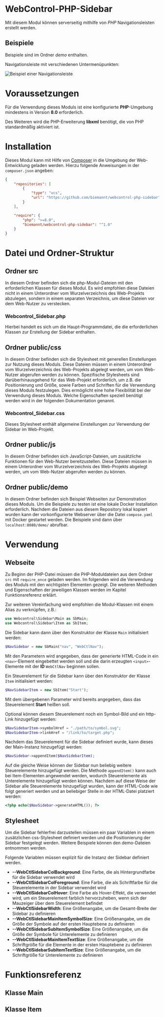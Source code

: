 # WebControl-PHP-Sidebar
Mit diesem Modul können serverseitig mithilfe von *PHP* Navigationsleisten erstellt werden.

## Beispiele
Beispiele sind im Ordner *demo* enthalten.

Navigationsleiste mit verschiedenen Untermenüpunkten:

![Beispiel einer Navigationsleiste](/doc/example-navigation-left.PNG)

# Voraussetzungen
Für die Verwendung dieses Moduls ist eine konfigurierte **PHP**-Umgebung mindestens in Version **8.0** erforderlich.

Des Weiteren wird die PHP-Erweiterung **libxml** benötigt, die von PHP standardmäßig aktiviert ist.

# Installation
Dieses Modul kann mit Hilfe von [Composer](https://getcomposer.org) in die Umgebung der Web-Entwicklung geladen werden. Hierzu folgende Anweisungen in der `composer.json` angeben:
```json
{
    "repositories": [
        {
            "type": "vcs",
            "url": "https://github.com/biemannt/webcontrol-php-sidebar"
        }
    ],

    "require": {
        "php": ">=8.0",
        "biemannt/webcontrol-php-sidebar": "^1.0"
    }
}
```

# Datei und Ordner-Struktur

## Ordner src
In diesem Ordner befinden sich die php-Modul-Dateien mit den erforderlichen Klassen für dieses Modul. Es wird empfohlen diese Dateien nicht in einem Unterordner vom Wurzelverzeichnis des Web-Projekts abzulegen, sondern in einem separaten Verzeichnis, um diese Dateien vor dem Web-Nutzer zu verstecken.

### Webcontrol_Sidebar.php
Hierbei handelt es sich um die Haupt-Programmdatei, die die erforderlichen Klassen zur Erstellung der Sidebar enthalten.

## Ordner public/css
In diesem Ordner befinden sich die Stylesheet mit generellen Einstellungen zur Nutzung dieses Moduls. Diese Dateien müssen in einem Unterordner vom Wurzelverzeichnis des Web-Projekts abgelegt werden, um vom Web-Nutzer abgerufen werden zu können. Spezifische Stylesheets sind darüberhinausgehend für das Web-Projekt erforderlich, um z.B. die Positionierung und Größe, sowie Farben und Schriften für die Verwendung dieses Moduls festzulegen. Dies ermöglicht eine hohe Flexibilität bei der Verwendung dieses Moduls. Welche Eigenschaften speziell benötigt werden wird in der folgenden Dokumentation genannt.

### Webcontrol_Sidebar.css
Dieses Stylesheet enthält allgemeine Einstellungen zur Verwendung der Sidebar im Web-Projekt.

## Ordner public/js
In diesem Ordner befinden sich JavaScript-Dateien, um zusätzliche Funktionen für den Web-Nutzer bereitzustellen. Diese Dateien müssen in einem Unterordner vom Wurzelverzeichnis des Web-Projekts abgelegt werden, um vom Web-Nutzer abgerufen werden zu können.

## Ordner public/demo
In diesem Ordner befinden sich Beispiel Webseiten zur Demonstration dieses Moduls. Um die Beispiele zu testen ist eine lokale Docker Installation erforderlich. Nachdem die Dateien aus diesem Repository lokal kopiert wurden kann der vorkonfigurierte Webserver über die Datei `compose.yaml` mit Docker gestartet werden. Die Beispiele sind dann über `localhost:8080/demo/` abrufbar.

# Verwendung
## Webseite
Zu Beginn der PHP-Datei müssen die PHP-Moduldateien aus dem Ordner `src` mit `require_once` geladen werden. Im folgenden wird die Verwendung des Moduls mit den wichtigsten Elementen gezeigt. Die weiteren Methoden und Eigenschaften der jeweiligen Klassen werden im Kapitel Funktionsreferenz erklärt.

Zur weiteren Vereinfachung wird empfohlen die Modul-Klassen mit einem Alias zu verknüpfen, z.B.:
```php
use Webcontrol\Sidebar\Main as SbMain;
use Webcontrol\Sidebar\Item as SbItem;
```

Die Sidebar kann dann über den Konstruktor der Klasse `Main` initialisiert werden:
```php
$NavSidebar = new SbMain("nav", "WebCtlNav");
```
Mit den Parametern wird angegeben, dass der generierte HTML-Code in ein  `<nav>`-Element eingebettet werden soll und die darin erzeugten `<input>`-Elemente mit der **ID** `WebCtlNav` beginnen sollen.

Ein Steuerelement für die Sidebar kann über den Konstruktor der Klasse `Item` initialisiert werden:
```php
$NavSidebarItem = new SbItem("Start");
```
Mit dem übergebenen Parameter wird bereits angegeben, dass das Steuerelement **Start** heißen soll.

Optional können diesem Steuerelement noch ein Symbol-Bild und ein http-Link hinzugefügt werden:
```php
$NavSidebarItem->symbolHref = "./path/to/symbol.svg";
$NavSidebarItem->linkHref = "/link/to/target.php";
```

Nachdem das Steuerelement für die Sidebar definiert wurde, kann dieses der Main-Instanz hinzugefügt werden:
```php
$NavSidebar->appendItem($NavSidebarItem);
```

Auf die gleiche Weise können der Sidebar nun beliebig weitere Steuerelemente hinzugefügt werden. Die Methode `appendItem()` kann auch bei Item-Elementen angewendet werden, wodurch Steuerelemente als Unterelemente hinzugefügt werden können. Nachdem auf diese Weise der Sidebar alle Steuerelemente hinzugefügt wurden, kann der HTML-Code wie folgt generiert werden und an beliebiger Stelle in der HTML-Datei platziert werden:
```php
<?php echo($NavSidebar->generateHTML()); ?>
```

## Stylesheet
Um die Sidebar fehlerfrei darzustellen müssen ein paar Variablen in einem zusätzlichen css-Stylesheet definiert werden und die Positionierung der Sidebar festgelegt werden. Weitere Beispiele können den demo-Dateien entnommen werden.

Folgende Variablen müssen explizit für die Instanz der Sidebar definiert werden.

+ **--WebCtlSidebarColBackground**: Eine Farbe, die als Hintergrundfarbe für die Sidebar verwendet wird
+ **--WebCtlSidebarColForeground**: Eine Farbe, die als Schriftfarbe für die Steuerelemente in der Sidebar verwendet wird
+ **--WebCtlSidebarColHover**: Eine Farbe als Hover-Effekt, die verwendet wird, um ein Steuerelement farblich hervorzuheben, wenn sich der Mauzeiger über dem Steuerelement befindet
+ **--WebCtlSidebarWidth**: Eine Größenangabe, um die Gesamt-Breite der Sidebar zu definieren
+ **--WebCtlSidebarMainItemSymbolSize**: Eine Größenangabe, um die Größe der Symbole auf der ersten Hauptebene zu definieren
+ **--WebCtlSidebarSubItemSymbolSize**: Eine Größenangabe, um die Größe der Symbole für Unterelemente zu definieren
+ **--WebCtlSidebarMainItemTextSize**: Eine Größenangabe, um die Schriftgröße für die Elemente in der ersten Hauptebene zu definieren
+ **--WebCtlSidebarSubItemTextSize**: Eine Größenangabe, um die Schriftgröße für Unterelemente zu definieren

# Funktionsreferenz
## Klasse Main

## Klasse Item